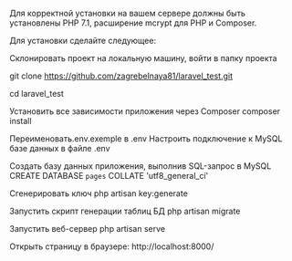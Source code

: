 Для корректной установки на вашем сервере должны быть установлены PHP 7.1, расширение mcrypt для PHP и Composer. 

Для установки сделайте следующее:

Склонировать проект на локальную машину, войти в папку проекта

git clone https://github.com/zagrebelnaya81/laravel_test.git

cd laravel_test

Установить все зависимости приложения через Composer
composer install

Переименовать.env.exemple в .env
Настроить подключение к MySQL базе данных в файле .env

Создать базу данных приложения, выполнив SQL-запрос в MySQL
CREATE DATABASE `pages` COLLATE 'utf8_general_ci'

Сгенерировать ключ 
php artisan key:generate

Запустить скрипт генерации таблиц БД
php artisan migrate

Запустить веб-сервер
php artisan serve

Открыть страницу в браузере: http://localhost:8000/

